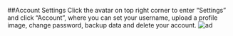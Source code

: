 ##Account Settings
Click the avatar on top right  corner to enter “Settings” and click “Account”, where you can set your username, upload a profile image, change password, backup data and delete your account.
![ad](/images/image003.png)
